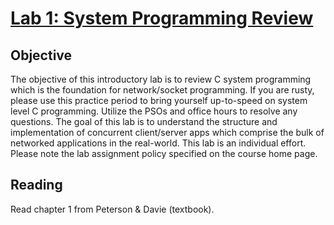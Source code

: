 # [Lab 1: System Programming Review](https://www.cs.purdue.edu/homes/park/cs536/lab1/lab1.html)

## Objective

The objective of this introductory lab is to review C system programming which
is the foundation for network/socket programming. If you are rusty, please use
this practice period to bring yourself up-to-speed on system level C
programming. Utilize the PSOs and office hours to resolve any questions. The
goal of this lab is to understand the structure and implementation of concurrent
client/server apps which comprise the bulk of networked applications in the
real-world. This lab is an individual effort. Please note the lab assignment
policy specified on the course home page.

## Reading

Read chapter 1 from Peterson & Davie (textbook).
